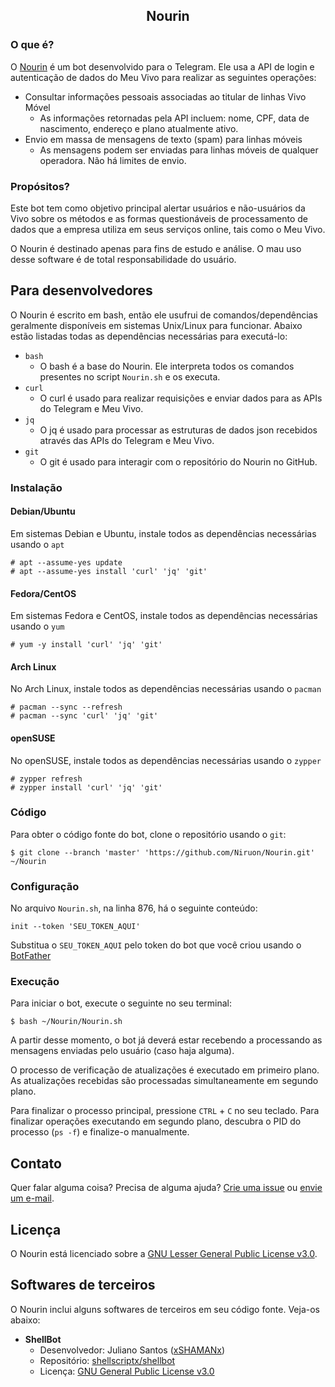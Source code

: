 <h2 align='center'>Nourin</h2>

### O que é?

O [Nourin](https://t.me:443/Niruon_bot) é um bot desenvolvido para o Telegram. Ele usa a API de login e autenticação de dados do Meu Vivo para realizar as seguintes operações:

- Consultar informações pessoais associadas ao titular de linhas Vivo Móvel
  -  As informações retornadas pela API incluem: nome, CPF, data de nascimento, endereço e plano atualmente ativo.
- Envio em massa de mensagens de texto (spam) para linhas móveis
  -  As mensagens podem ser enviadas para linhas móveis de qualquer operadora. Não há limites de envio.

### Propósitos?

Este bot tem como objetivo principal alertar usuários e não-usuários da Vivo sobre os métodos e as formas questionáveis de processamento de dados que a empresa utiliza em seus serviços online, tais como o Meu Vivo.

O Nourin é destinado apenas para fins de estudo e análise. O mau uso desse software é de total responsabilidade do usuário.

## Para desenvolvedores

O Nourin é escrito em bash, então ele usufrui de comandos/dependências geralmente disponíveis em sistemas Unix/Linux para funcionar. Abaixo estão listadas todas as dependências necessárias para executá-lo:

- `bash`
   - O bash é a base do Nourin. Ele interpreta todos os comandos presentes no script `Nourin.sh` e os executa.
- `curl`
   - O curl é usado para realizar requisições e enviar dados para as APIs do Telegram e Meu Vivo.
- `jq`
   - O jq é usado para processar as estruturas de dados json recebidos através das APIs do Telegram e Meu Vivo.
- `git`
   - O git é usado para interagir com o repositório do Nourin no GitHub.

### Instalação

#### Debian/Ubuntu

Em sistemas Debian e Ubuntu, instale todos as dependências necessárias usando o `apt`

```
# apt --assume-yes update
# apt --assume-yes install 'curl' 'jq' 'git'
```

#### Fedora/CentOS

Em sistemas Fedora e CentOS, instale todos as dependências necessárias usando o `yum`

```
# yum -y install 'curl' 'jq' 'git'
```

#### Arch Linux

No Arch Linux, instale todos as dependências necessárias usando o `pacman`

```
# pacman --sync --refresh
# pacman --sync 'curl' 'jq' 'git'
```

#### openSUSE

No openSUSE, instale todos as dependências necessárias usando o `zypper`

```
# zypper refresh
# zypper install 'curl' 'jq' 'git'
```

### Código

Para obter o código fonte do bot, clone o repositório usando o `git`:

```
$ git clone --branch 'master' 'https://github.com/Niruon/Nourin.git' ~/Nourin
```

### Configuração

No arquivo `Nourin.sh`, na linha 876, há o seguinte conteúdo:

```
init --token 'SEU_TOKEN_AQUI'
```

Substitua o `SEU_TOKEN_AQUI` pelo token do bot que você criou usando o [BotFather](https://t.me:443/BotFather)

### Execução

Para iniciar o bot, execute o seguinte no seu terminal:

```
$ bash ~/Nourin/Nourin.sh
```

A partir desse momento, o bot já deverá estar recebendo a processando as mensagens enviadas pelo usuário (caso haja alguma).

O processo de verificação de atualizações é executado em primeiro plano. As atualizações recebidas são processadas simultaneamente em segundo plano.

Para finalizar o processo principal, pressione `CTRL` + `C` no seu teclado. Para finalizar operações executando em segundo plano, descubra o PID do processo (`ps -f`) e finalize-o manualmente.

## Contato

Quer falar alguma coisa? Precisa de alguma ajuda? [Crie uma issue](https://github.com:443/Niruon/Nourin/issues) ou [envie um e-mail](mailto:nourin@telegmail.com).

## Licença

O Nourin está licenciado sobre a [GNU Lesser General Public License v3.0](LICENSE).

## Softwares de terceiros

O Nourin inclui alguns softwares de terceiros em seu código fonte. Veja-os abaixo:

- **ShellBot**
  - Desenvolvedor: Juliano Santos ([xSHAMANx](https://github.com:443/xSHAMANx))
  - Repositório: [shellscriptx/shellbot](https://github.com:443/shellscriptx/shellbot)
  - Licença: [GNU General Public License v3.0](https://github.com:443/shellscriptx/shellbot/blob/master/LICENSE.txt)

